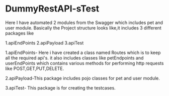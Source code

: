 # DummyRestAPI-sTest
Here I have automated 2 modules from the Swagger which includes pet and user module.
Basically the Project structure looks like,it includes 3 different packages like 

1.apiEndPoints 2.apiPayload 3.apiTest

1.apiEndPoints- Here i have created a class named Routes which is to keep all the required api's. 
it also includes classes like petEndpoints and userEndPoints which contains various methods for performing http requests like POST,GET,PUT,DELETE. 

2.apiPayload-This package includes pojo classes for pet and user module.

3.apiTest- This package is for creating the testcases.
